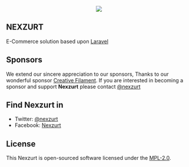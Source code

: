 <p align="center"><img src="https://pbs.twimg.com/profile_images/880713984558731264/Emup0gdS_400x400.jpg"></p>

## NEXZURT

E-Commerce solution based upon [Laravel](https://laravel.com/)

## Sponsors

We extend our sincere appreciation to our sponsors, Thanks to our wonderful sponsor [Creative Filament](http://www.creativefilament.com/).  If you are interested in becoming a sponsor and support **Nexzurt** please contact [@nexzurt](https://twitter.com/nexzurt)

## Find Nexzurt in

- Twitter: [@nexzurt](https://twitter.com/nexzurt)
- Facebook: [Nexzurt](https://www.facebook.com/Nexzurt-1684712575170420/)

## License

This Nexzurt is open-sourced software licensed under the [MPL-2.0](https://choosealicense.com/licenses/mpl-2.0/).
